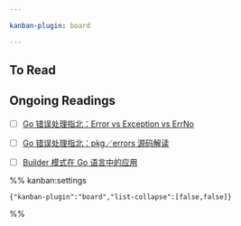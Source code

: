```yaml
---

kanban-plugin: board

---
```


## To Read



## Ongoing Readings

- [ ] [Go 错误处理指北：Error vs Exception vs ErrNo](Readings/Go%20错误处理指北：Error%20vs%20Exception%20vs%20ErrNo.md)
- [ ] [Go 错误处理指北：pkg／errors 源码解读](Readings/Go%20错误处理指北：pkg／errors%20源码解读.md)
- [ ] [Builder 模式在 Go 语言中的应用](Readings/Builder%20模式在%20Go%20语言中的应用.md)




%% kanban:settings
```
{"kanban-plugin":"board","list-collapse":[false,false]}
```
%%